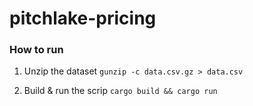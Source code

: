 # pitchlake-pricing

### How to run

1. Unzip the dataset 
`gunzip -c data.csv.gz > data.csv`

2. Build & run the scrip
`cargo build && cargo run`
